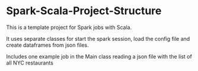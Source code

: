 # Spark-Scala-Project-Structure

This is a template project for Spark jobs with Scala.

It uses separate classes for start the spark session, load the config file and create dataframes from json files.

Includes one example job in the Main class reading a json file with the list of all NYC restaurants